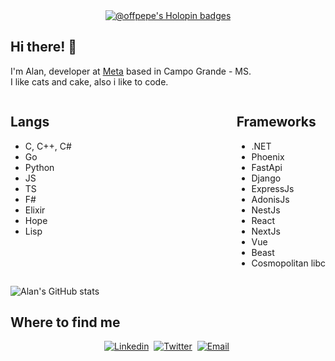  
<div align="center">

<a href="https://holopin.io/@offpepe">
  <img src="https://holopin.me/offpepe" alt="@offpepe's Holopin badges">
</a>

</div>

## Hi there! 👋

I'm Alan, developer at [Meta](https://www.meta.com.br/) based in Campo Grande - MS.\
I like cats and cake, also i like to code.

	

  
	
<div  style="display: flex; justify-content: space-between">

  
<div>
	
## Langs

- C, C++, C#
- Go
- Python
- JS
- TS
- F#
- Elixir
- Hope
- Lisp
  
</div>
<div>

## Frameworks

- .NET
- Phoenix
- FastApi
- Django
- ExpressJs
- AdonisJs
- NestJs
- React
- NextJs
- Vue
- Beast
- Cosmopolitan libc


</div>
</div>

![Alan's GitHub stats](https://github-readme-stats.vercel.app/api?username=offpepe&count_private=true&show_icons=true&theme=tokyonight)

<div>

<h2  style="font-weight: bold">Where to find me</h2>


<div align="center">

[![Linkedin](https://img.shields.io/badge/LinkedIn-0077B5?style=for-the-badge&logo=linkedin&logoColor=white)](https://www.linkedin.com/in/alanalbuquerq/)&nbsp;
[![Twitter](https://img.shields.io/badge/Twitter-1DA1F2?style=for-the-badge&logo=twitter&logoColor=white)](https://twitter.com/Offplayer_G)&nbsp;
[![Email](https://img.shields.io/badge/Gmail-D14836?style=for-the-badge&logo=gmail&logoColor=white)](mailto:alan.alb.flopes@gmail.com)&nbsp;

</div>
